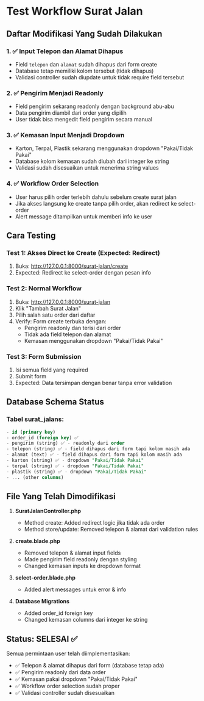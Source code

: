 # Test Workflow Surat Jalan

## Daftar Modifikasi Yang Sudah Dilakukan

### 1. ✅ Input Telepon dan Alamat Dihapus
- Field `telepon` dan `alamat` sudah dihapus dari form create
- Database tetap memiliki kolom tersebut (tidak dihapus)
- Validasi controller sudah diupdate untuk tidak require field tersebut

### 2. ✅ Pengirim Menjadi Readonly
- Field pengirim sekarang readonly dengan background abu-abu
- Data pengirim diambil dari order yang dipilih
- User tidak bisa mengedit field pengirim secara manual

### 3. ✅ Kemasan Input Menjadi Dropdown
- Karton, Terpal, Plastik sekarang menggunakan dropdown "Pakai/Tidak Pakai"
- Database kolom kemasan sudah diubah dari integer ke string
- Validasi sudah disesuaikan untuk menerima string values

### 4. ✅ Workflow Order Selection
- User harus pilih order terlebih dahulu sebelum create surat jalan
- Jika akses langsung ke create tanpa pilih order, akan redirect ke select-order
- Alert message ditampilkan untuk memberi info ke user

## Cara Testing

### Test 1: Akses Direct ke Create (Expected: Redirect)
1. Buka: http://127.0.0.1:8000/surat-jalan/create
2. Expected: Redirect ke select-order dengan pesan info

### Test 2: Normal Workflow
1. Buka: http://127.0.0.1:8000/surat-jalan
2. Klik "Tambah Surat Jalan" 
3. Pilih salah satu order dari daftar
4. Verify: Form create terbuka dengan:
   - Pengirim readonly dan terisi dari order
   - Tidak ada field telepon dan alamat
   - Kemasan menggunakan dropdown "Pakai/Tidak Pakai"

### Test 3: Form Submission
1. Isi semua field yang required
2. Submit form
3. Expected: Data tersimpan dengan benar tanpa error validation

## Database Schema Status

### Tabel surat_jalans:
```sql
- id (primary key)
- order_id (foreign key) ✅
- pengirim (string) ✅ - readonly dari order
- telepon (string) ✅ - field dihapus dari form tapi kolom masih ada
- alamat (text) ✅ - field dihapus dari form tapi kolom masih ada
- karton (string) ✅ - dropdown "Pakai/Tidak Pakai"
- terpal (string) ✅ - dropdown "Pakai/Tidak Pakai" 
- plastik (string) ✅ - dropdown "Pakai/Tidak Pakai"
- ... (other columns)
```

## File Yang Telah Dimodifikasi

1. **SuratJalanController.php**
   - Method create: Added redirect logic jika tidak ada order
   - Method store/update: Removed telepon & alamat dari validation rules

2. **create.blade.php**
   - Removed telepon & alamat input fields
   - Made pengirim field readonly dengan styling
   - Changed kemasan inputs ke dropdown format

3. **select-order.blade.php**
   - Added alert messages untuk error & info

4. **Database Migrations**
   - Added order_id foreign key
   - Changed kemasan columns dari integer ke string

## Status: SELESAI ✅

Semua permintaan user telah diimplementasikan:
- ✅ Telepon & alamat dihapus dari form (database tetap ada)
- ✅ Pengirim readonly dari data order
- ✅ Kemasan pakai dropdown "Pakai/Tidak Pakai"
- ✅ Workflow order selection sudah proper
- ✅ Validasi controller sudah disesuaikan